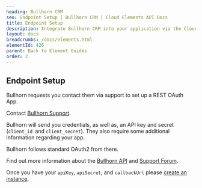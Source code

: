 ```yaml
---
heading: Bullhorn CRM
seo: Endpoint Setup | Bullhorn CRM | Cloud Elements API Docs
title: Endpoint Setup
description: Integrate Bullhorn CRM into your application via the Cloud Elements APIs.
layout: docs
breadcrumbs: /docs/elements.html
elementId: 426
parent: Back to Element Guides
order: 2
---
```


## Endpoint Setup

Bullhorn requests you contact them via support to set up a REST OAuth App.

Contact [Bullhorn Support](http://www.bullhorn.com/contact-us/).

Bullhorn will send you credentials, as well as, an API key and secret (`client_id `and `client_secret`).  They also require some additional information regarding your app.

Bullhorn follows standard OAuth2 from there.

Find out more information about the [Bullhorn API](http://developer.bullhorn.com/articles/getting_started) and [Support Forum](http://supportforums.bullhorn.com/viewforum.php?f=104).

Once you have your `apiKey`, `apiSecret`, and `callbackUrl` please [create an instance](bullhorn-create-instance.html).
